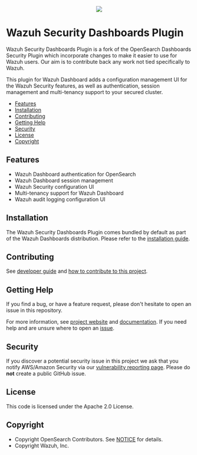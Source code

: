 <div style="text-align:center">
    <img src="https://wazuh.com/uploads/2022/05/Logo-blogpost.png"/>
</div>

# Wazuh Security Dashboards Plugin

Wazuh Security Dashboards Plugin is a fork of the OpenSearch Dashboards Security Plugin which incorporate changes to make it easier to use for Wazuh users. Our aim is to contribute back any work not tied specifically to Wazuh.

This plugin for Wazuh Dashboard adds a configuration management UI for the Wazuh Security features, as well as authentication, session management and multi-tenancy support to your secured cluster.

- [Features](#features)
- [Installation](#installation)
- [Contributing](#contributing)
- [Getting Help](#getting-help)
- [Security](#security)
- [License](#license)
- [Copyright](#copyright)

## Features

* Wazuh Dashboard authentication for OpenSearch
* Wazuh Dashboard session management
* Wazuh Security configuration UI
* Multi-tenancy support for Wazuh Dashboard
* Wazuh audit logging configuration UI

## Installation

The Wazuh Security Dashboards Plugin comes bundled by default as part of the Wazuh Dashboards distribution. Please refer to the [installation guide](https://documentation.wazuh.com/current/installation-guide/index.html).

## Contributing

See [developer guide](DEVELOPER_GUIDE.md) and [how to contribute to this project](CONTRIBUTING.md).

## Getting Help

If you find a bug, or have a feature request, please don't hesitate to open an issue in this repository.

For more information, see [project website](https://wazuh.com/) and [documentation](https://documentation.wazuh.com/current/index.html). If you need help and are unsure where to open an [issue](https://github.com/wazuh/wazuh-security-dashboards-plugin/issues).

## Security

If you discover a potential security issue in this project we ask that you notify AWS/Amazon Security via our [vulnerability reporting page](https://github.com/wazuh/wazuh-kibana-app/issues/new/choose). Please do **not** create a public GitHub issue.

## License

This code is licensed under the Apache 2.0 License. 

## Copyright

- Copyright OpenSearch Contributors. See [NOTICE](NOTICE.txt) for details.
- Copyright Wazuh, Inc.